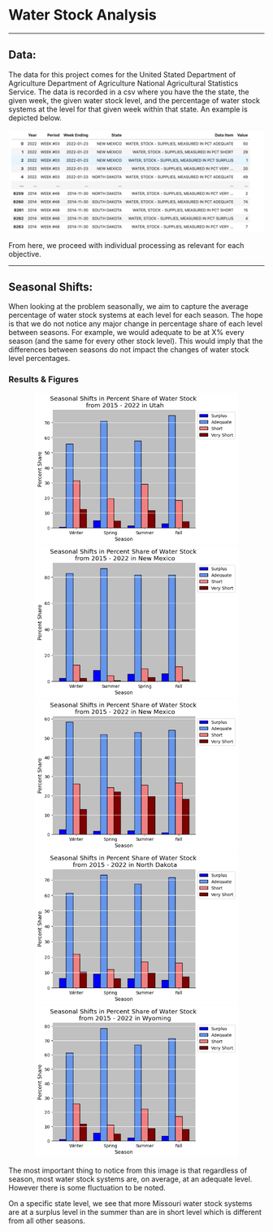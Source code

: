 # Water Stock Analysis

-------

## Data:

The data for this project comes for the United Stated Department of Agriculture Department of Agriculture National Agricultural Statistics Service. The data is recorded in a csv where you have the the state, the given week, the given water stock level, and the percentage of water stock systems at the level for that given week within that state. An example is depicted below.

<p align="middle"> 
  <img src="/inital_df.png" width="600" />
</p>

From here, we proceed with individual processing as relevant for each objective. 



--------

## Seasonal Shifts:

When looking at the problem seasonally, we aim to capture the average percentage of water stock systems at each level for each season. The hope is that we do not notice any major change in percentage share of each level between seasons. For example, we would adequate to be at X% every season (and the same for every other stock level). This would imply that the differences between seasons do not impact the changes of water stock level percentages. 

### Results & Figures
<p align="middle">
  <img src="/Utah_seasonal.png" width="400" />
  <img src="/Missouri_Seasonal_Redo.png" width="400" /> 
  <img src="/NewMexico_seasonal.png" width="400" />
  <img src="/NorthDakota_seasonal.png" width="400" />
  <img src="/Wyoming_seasonal.png" width="400" />
</p>

The most important thing to notice from this image is that regardless of season, most water stock systems are, on average, at an adequate level. However there is some fluctuation to be noted. 

On a specific state level, we see that more Missouri water stock systems are at a surplus level in the summer than are in short level which is different from all other seasons.
